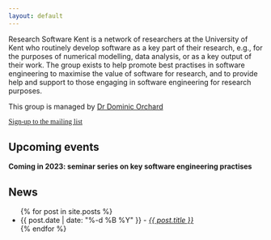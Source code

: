 ```yaml
---
layout: default
---
```


<style>
  #signUp {
    border-style: outline;
    font-family: Overpass;
    border-width: 1px;
  }
</style>

Research Software Kent is a network of researchers at the University of Kent who routinely develop software as a key part of their research, e.g., for the purposes of numerical modelling, data analysis, or as a key output of their work.  The group exists to help promote best practises in software engineering to maximise the value of software for research, and to provide help and support to those engaging in software engineering for research purposes.

This group is managed by [Dr Dominic Orchard](mailto:d.a.orchard@kent.ac.uk)

<a href="https://lists.kent.ac.uk/sympa/info/research-software-kent"><div id='signUp'>Sign-up to the mailing list</div></a>

## Upcoming events

__Coming in 2023: seminar series on key software engineering practises__

## News

<ul>
  {% for post in site.posts %}
    <li>
	    {{ post.date | date: "%-d %B %Y" }} - <i><a href="{{ post.url }}">{{ post.title }}</a></i>
    </li>
  {% endfor %}
</ul>